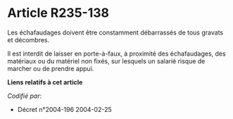 # Article R235-138

Les échafaudages doivent être constamment débarrassés de tous gravats et décombres.

Il est interdit de laisser en porte-à-faux, à proximité des échafaudages, des matériaux ou du matériel non fixés, sur
lesquels un salarié risque de marcher ou de prendre appui.

**Liens relatifs à cet article**

_Codifié par_:

  - Décret n°2004-196 2004-02-25
